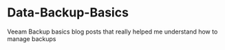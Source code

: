 # Data-Backup-Basics
Veeam Backup basics blog posts that really helped me understand how to manage backups
